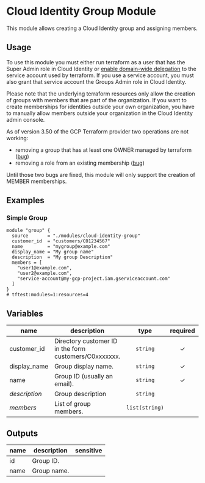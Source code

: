 # Cloud Identity Group Module

This module allows creating a Cloud Identity group and assigning members.

## Usage
To use this module you must either run terraform as a user that has the Super Admin role in Cloud Identity or [enable domain-wide delegation](https://developers.google.com/admin-sdk/directory/v1/guides/delegation) to the service account used by terraform. If you use a service account, you must also grant that service account the Groups Admin role in Cloud Identity.

Please note that the underlying terraform resources only allow the creation of groups with members that are part of the organization. If you want to create memberships for identities outside your own organization, you have to manually allow members outside your organization in the Cloud Identity admin console.

As of version 3.50 of the GCP Terraform provider two operations are not working:
- removing a group that has at least one OWNER managed by terraform ([bug](https://github.com/hashicorp/terraform-provider-google/issues/7617))
- removing a role from an existing membership ([bug](https://github.com/hashicorp/terraform-provider-google/issues/7616))

Until those two bugs are fixed, this module will only support the creation of MEMBER memberships.

## Examples

### Simple Group
```hcl
module "group" {
  source       = "./modules/cloud-identity-group"
  customer_id  = "customers/C01234567"
  name         = "mygroup@example.com"
  display_name = "My group name"
  description  = "My group Description"
  members = [
    "user1@example.com",
    "user2@example.com",
    "service-account@my-gcp-project.iam.gserviceaccount.com"
  ]
}
# tftest:modules=1:resources=4
```

<!-- BEGIN TFDOC -->
## Variables

| name | description | type | required | default |
|---|---|:---: |:---:|:---:|
| customer_id | Directory customer ID in the form customers/C0xxxxxxx. | <code title="string&#10;validation &#123;&#10;condition     &#61; can&#40;regex&#40;&#34;&#94;customers&#47;C0&#91;a-z0-9&#93;&#123;7&#125;&#36;&#34;, var.customer_id&#41;&#41;&#10;error_message &#61; &#34;Customer ID must be in the form customers&#47;C0xxxxxxx.&#34;&#10;&#125;">string</code> | ✓ |  |
| display_name | Group display name. | <code title="">string</code> | ✓ |  |
| name | Group ID (usually an email). | <code title="">string</code> | ✓ |  |
| *description* | Group description | <code title="">string</code> |  | <code title="">null</code> |
| *members* | List of group members. | <code title="list&#40;string&#41;">list(string)</code> |  | <code title="">[]</code> |

## Outputs

| name | description | sensitive |
|---|---|:---:|
| id | Group ID. |  |
| name | Group name. |  |
<!-- END TFDOC -->
